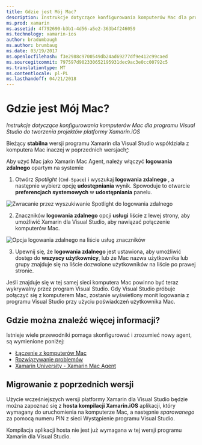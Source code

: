 ```yaml
---
title: Gdzie jest Mój Mac?
description: Instrukcje dotyczące konfigurowania komputerów Mac dla programu Visual Studio do tworzenia projektów platformy Xamarin.iOS
ms.prod: xamarin
ms.assetid: 4f792690-b3b1-4d56-a5e2-363b4f246059
ms.technology: xamarin-ios
author: bradumbaugh
ms.author: brumbaug
ms.date: 03/19/2017
ms.openlocfilehash: f3e2988c9700549db24ad69277df9e412c99caed
ms.sourcegitcommit: 797597d902330652195931dec9ac3e0cc00792c5
ms.translationtype: MT
ms.contentlocale: pl-PL
ms.lasthandoff: 04/21/2018
---
```

# <a name="wheres-my-mac"></a>Gdzie jest Mój Mac?

_Instrukcje dotyczące konfigurowania komputerów Mac dla programu Visual Studio do tworzenia projektów platformy Xamarin.iOS_

Bieżący **stabilna** wersji programu Xamarin dla Visual Studio współdziała z komputera Mac inaczej w poprzednich wersjach[^](#earlier-versions).

Aby użyć Mac jako Xamarin Mac Agent, należy włączyć **logowania zdalnego** opartym na systemie

1. Otwórz *Spotlight* (`Cmd-Space`) i wyszukaj **logowania zdalnego** , a następnie wybierz opcję **udostępniania** wynik. Spowoduje to otwarcie **preferencjach systemowych** w **udostępniania** panelu.

  ![](visual-studio-ssh-images/spotlight.png "Zwracanie przez wyszukiwanie Spotlight do logowania zdalnego")

2. Znaczników **logowania zdalnego** opcji **usługi** liście z lewej strony, aby umożliwić Xamarin dla Visual Studio, aby nawiązać połączenie komputerów Mac.

  ![](visual-studio-ssh-images/sharing.png "Opcja logowania zdalnego na liście usług znaczników")

3. Upewnij się, że **logowania zdalnego** jest ustawiona, aby umożliwić dostęp do **wszyscy użytkownicy**, lub że Mac nazwa użytkownika lub grupy znajduje się na liście dozwolone użytkowników na liście po prawej stronie.

Jeśli znajduje się w tej samej sieci komputera Mac powinno być teraz wykrywalny przez program Visual Studio.
Gdy Visual Studio próbuje połączyć się z komputerem Mac, zostanie wyświetlony monit logowania z programu Visual Studio przy użyciu poświadczeń użytkownika Mac.

## <a name="where-can-i-find-more-information"></a>Gdzie można znaleźć więcej informacji?

Istnieje wiele przewodniki pomaga skonfigurować i zrozumieć nowy agent, są wymienione poniżej:

- [Łączenie z komputerów Mac](~/ios/get-started/installation/windows/connecting-to-mac/index.md)
- [Rozwiązywanie problemów](~/ios/get-started/installation/windows/connecting-to-mac/troubleshooting.md)
- [Xamarin University - Xamarin Mac Agent](https://university.xamarin.com/lightninglectures/xamarin-mac-agent)

<a name="earlier-versions" />

## <a name="migrating-from-previous-versions"></a>Migrowanie z poprzednich wersji

Użycie wcześniejszych wersji platformy Xamarin dla Visual Studio będzie można zapoznać się z **hosta kompilacji Xamarin.iOS** aplikacji, który wymagany do uruchomienia na komputerze Mac, a następnie *sparowanego* za pomocą numeru PIN z sieci Wystąpienie programu Visual Studio.

Kompilacja aplikacji hosta nie jest już wymagana w tej wersji programu Xamarin dla Visual Studio.

